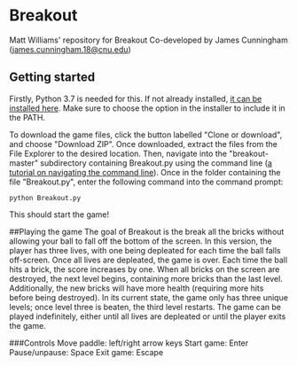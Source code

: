 # Breakout
Matt Williams' repository for Breakout
Co-developed by James Cunningham (james.cunningham.18@cnu.edu)

## Getting started
Firstly, Python 3.7 is needed for this. If not already installed, [it can be installed here](https://www.python.org/downloads/release/python-377/). Make sure to choose the option in the installer to include it in the PATH.

To download the game files, click the button labelled "Clone or download", and choose "Download ZIP". Once downloaded, extract the files from the File Explorer to the desired location. Then, navigate into the "breakout-master" subdirectory containing Breakout.py using the command line ([a tutorial on navigating the command line](https://www.computerhope.com/issues/chusedos.htm)). Once in the folder containing the file "Breakout.py", enter the following command into the command prompt:

`python Breakout.py`

This should start the game!


##Playing the game
The goal of Breakout is the break all the bricks without allowing your ball to fall off the bottom of the screen. In this version, the player has three lives, with one being depleated for each time the ball falls off-screen. Once all lives are depleated, the game is over. Each time the ball hits a brick, the score increases by one. When all bricks on the screen are destroyed, the next level begins, containing more bricks than the last level. Additionally, the new bricks will have more health (requiring more hits before being destroyed). In its current state, the game only has three unique levels; once level three is beaten, the third level restarts. The game can be played indefinitely, either until all lives are depleated or until the player exits the game.

###Controls
Move paddle: left/right arrow keys
Start game: Enter
Pause/unpause: Space
Exit game: Escape
